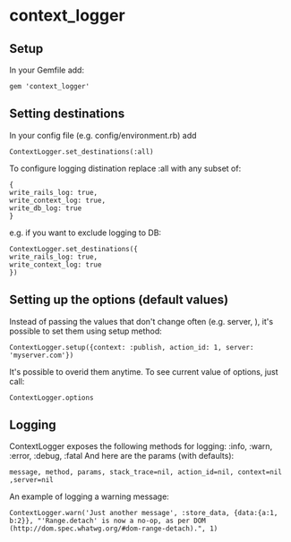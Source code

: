 # context_logger
## Setup
In your Gemfile add:
```
gem 'context_logger'
```
## Setting destinations
In your config file (e.g. config/environment.rb) add
```
ContextLogger.set_destinations(:all)
```
To configure logging distination replace :all with any subset of:
```
{
write_rails_log: true,
write_context_log: true,
write_db_log: true
}
```
e.g. if you want to exclude logging to DB:
```
ContextLogger.set_destinations({
write_rails_log: true,
write_context_log: true
})
```
## Setting up the options (default values)
Instead of passing the values that don't change often (e.g. server, ), it's possible to set them using setup method:  
```
ContextLogger.setup({context: :publish, action_id: 1, server: 'myserver.com'})
```
It's possible to overid them anytime.
To see current value of options, just call:
```
ContextLogger.options
```
## Logging
ContextLogger exposes the following methods for logging:
:info, :warn, :error, :debug, :fatal
And here are the params (with defaults):
```
message, method, params, stack_trace=nil, action_id=nil, context=nil ,server=nil
```
An example of logging a warning message:
```
ContextLogger.warn('Just another message', :store_data, {data:{a:1, b:2}}, "'Range.detach' is now a no-op, as per DOM (http://dom.spec.whatwg.org/#dom-range-detach).", 1)
```
